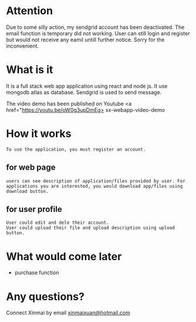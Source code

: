 # Attention
Due to some silly action, my sendgrid account has been deactivated. The email function is temporary did not working. User can still login and register but would not receive any eamil untill further notice. Sorry for the inconvenient. 

# What is it
It is a full stack web app application using react and node js. It use mongodb atlas as database. Sendgrid is used to send message.

<!-- It is been puhlished on AWS <a href="http://ec2-3-92-231-110.compute-1.amazonaws.com"> xxweb-app </a> -->
The video demo has been published on Youtube <a href="https://youtu.be/oW0g3upDmEg> xx-webapp-video-demo </a>

# How it works
    To use the application, you must register an account.
## for web page
    users can see description of application/files provided by user. For applications you are interested, you would download app/files using download button.
## for user profile
    User could edit and dele their account.
    User could upload their file and upload description using upload button.

# What would come later

- purchase function

# Any questions?
 Connect Xinmai by email xinmaixuan@hotmail.com

